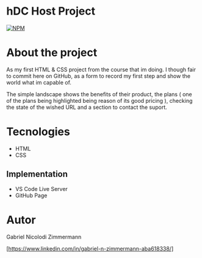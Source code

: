# hDC Host Project
[![NPM](https://img.shields.io/npm/l/react)](https://github.com/GabrielNZ/hDC-Host-Project-HTML-CSS-/blob/main/LICENSE)

# About the project

As my first HTML & CSS project from the course that im doing.
I though fair to commit here on GitHub, as a form to record my first step and show the world what im capable of.
 
The simple landscape shows the benefits of their product, the plans ( one of the plans being highlighted being reason of its good pricing ), 
checking the state of the wished URL and a section to contact the suport.

# Tecnologies
- HTML
- CSS
## Implementation
- VS Code Live Server
- GitHub Page
# Autor

Gabriel Nicolodi Zimmermann


[https://www.linkedin.com/in/gabriel-n-zimmermann-aba618338/]

